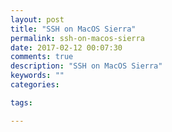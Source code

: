 ```yaml
---
layout: post
title: "SSH on MacOS Sierra"
permalink: ssh-on-macos-sierra
date: 2017-02-12 00:07:30
comments: true
description: "SSH on MacOS Sierra"
keywords: ""
categories:

tags:

---
```

